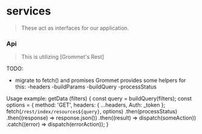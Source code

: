# services

> These act as interfaces for our application.

### Api

> This is utilizing [Grommet's Rest]

TODO:
- migrate to fetch() and promises
Grommet provides some helpers for this:
 -headers
 -buildParams
 -buildQuery
 -processStatus

Usage example:
getData (filters) {
  const query = buildQuery(filters);
  const options = { method: 'GET', headers: { ...headers, Auth: _token };
  fetch(`/rest/index/resources${query}`, options)
  .then(processStatus)
  .then((response) => response.json())
  .then((result) => dispatch(someAction))
  .catch((error) => dispatch(errorAction));
}
